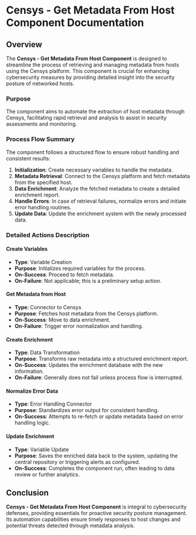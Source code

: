 # Censys - Get Metadata From Host Component Documentation

## Overview
The **Censys - Get Metadata From Host Component** is designed to streamline the process of retrieving and managing metadata from hosts using the Censys platform. This component is crucial for enhancing cybersecurity measures by providing detailed insight into the security posture of networked hosts.

### Purpose
The component aims to automate the extraction of host metadata through Censys, facilitating rapid retrieval and analysis to assist in security assessments and monitoring.

### Process Flow Summary
The component follows a structured flow to ensure robust handling and consistent results: 

1. **Initialization**: Create necessary variables to handle the metadata.
2. **Metadata Retrieval**: Connect to the Censys platform and fetch metadata from the specified host.
3. **Data Enrichment**: Analyze the fetched metadata to create a detailed enrichment report.
4. **Handle Errors**: In case of retrieval failures, normalize errors and initiate error handling routines.
5. **Update Data**: Update the enrichment system with the newly processed data.

### Detailed Actions Description

#### Create Variables
- **Type**: Variable Creation
- **Purpose**: Initializes required variables for the process.
- **On-Success**: Proceed to fetch metadata.
- **On-Failure**: Not applicable; this is a preliminary setup action.

#### Get Metadata from Host
- **Type**: Connector to Censys
- **Purpose**: Fetches host metadata from the Censys platform.
- **On-Success**: Move to data enrichment.
- **On-Failure**: Trigger error normalization and handling.

#### Create Enrichment
- **Type**: Data Transformation
- **Purpose**: Transforms raw metadata into a structured enrichment report.
- **On-Success**: Updates the enrichment database with the new information.
- **On-Failure**: Generally does not fail unless process flow is interrupted.

#### Normalize Error Data
- **Type**: Error Handling Connector
- **Purpose**: Standardizes error output for consistent handling.
- **On-Success**: Attempts to re-fetch or update metadata based on error handling logic.

#### Update Enrichment
- **Type**: Variable Update
- **Purpose**: Saves the enriched data back to the system, updating the central repository or triggering alerts as configured.
- **On-Success**: Completes the component run, often leading to data review or further analytics.

## Conclusion
**Censys - Get Metadata From Host Component** is integral to cybersecurity defenses, providing essentials for proactive security posture management. Its automation capabilities ensure timely responses to host changes and potential threats detected through metadata analysis.
